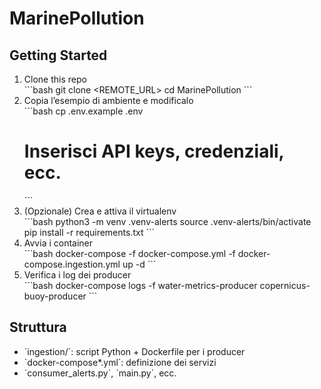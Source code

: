 # MarinePollution

## Getting Started

1. Clone this repo  
   \`\`\`bash
   git clone <REMOTE_URL>
   cd MarinePollution
   \`\`\`
2. Copia l’esempio di ambiente e modificalo  
   \`\`\`bash
   cp .env.example .env
   # Inserisci API keys, credenziali, ecc.
   \`\`\`
3. (Opzionale) Crea e attiva il virtualenv  
   \`\`\`bash
   python3 -m venv .venv-alerts
   source .venv-alerts/bin/activate
   pip install -r requirements.txt
   \`\`\`
4. Avvia i container  
   \`\`\`bash
   docker-compose -f docker-compose.yml -f docker-compose.ingestion.yml up -d
   \`\`\`
5. Verifica i log dei producer  
   \`\`\`bash
   docker-compose logs -f water-metrics-producer copernicus-buoy-producer
   \`\`\`

## Struttura

- \`ingestion/\`: script Python + Dockerfile per i producer  
- \`docker-compose*.yml\`: definizione dei servizi  
- \`consumer_alerts.py\`, \`main.py\`, ecc.
